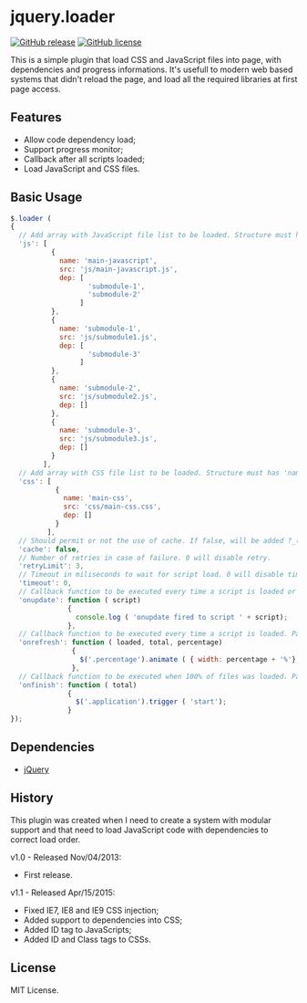 jquery.loader
=============
[![GitHub release](https://img.shields.io/github/release/ernaniaz/jquery.loader.svg?maxAge=2592000)](https://github.com/ernaniaz/jquery.loader)
[![GitHub license](https://img.shields.io/github/license/ernaniaz/jquery.loader.svg)](https://github.com/ernaniaz/jquery.loader)

This is a simple plugin that load CSS and JavaScript files into page, with dependencies and progress informations.
It's usefull to modern web based systems that didn't reload the page, and load all the required libraries at first page access.

Features
--------
* Allow code dependency load;
* Support progress monitor;
* Callback after all scripts loaded;
* Load JavaScript and CSS files.

Basic Usage
-----------
```javascript
$.loader (
{
  // Add array with JavaScript file list to be loaded. Structure must has 'name', 'src' and 'dep' informations.
  'js': [
          {
            name: 'main-javascript',
            src: 'js/main-javascript.js',
            dep: [
                   'submodule-1',
                   'submodule-2'
                 ]
          },
          {
            name: 'submodule-1',
            src: 'js/submodule1.js',
            dep: [
                   'submodule-3'
                 ]
          },
          {
            name: 'submodule-2',
            src: 'js/submodule2.js',
            dep: []
          },
          {
            name: 'submodule-3',
            src: 'js/submodule3.js',
            dep: []
          }
        ],
  // Add array with CSS file list to be loaded. Structure must has 'name', 'src' and 'dep' informations.
  'css': [
           {
             name: 'main-css',
             src: 'css/main-css.css',
             dep: []
           }
         ],
  // Should permit or not the use of cache. If false, will be added ?_(TIMESTAMP NUMBER) to URL, to avoid browser cache.
  'cache': false,
  // Number of retries in case of failure. 0 will disable retry.
  'retryLimit': 3,
  // Timeout in miliseconds to wait for script load. 0 will disable timeout.
  'timeout': 0,
  // Callback function to be executed every time a script is loaded or failed to be loaded. Parameters will be the name of the script.
  'onupdate': function ( script)
              {
                console.log ( 'onupdate fired to script ' + script);
              },
  // Callback function to be executed every time a script is loaded. Parameters will be the number of loaded files, total of files and percentage loaded.
  'onrefresh': function ( loaded, total, percentage)
               {
                 $('.percentage').animate ( { width: percentage + '%'}, 50);
               },
  // Callback function to be executed when 100% of files was loaded. Parameter will be the total of files loaded.
  'onfinish': function ( total)
              {
                $('.application').trigger ( 'start');
              }
});
```
Dependencies
------------
* [jQuery](http://jquery.com/)

History
-------
This plugin was created when I need to create a system with modular support and that need to load JavaScript code with dependencies to correct load order.

v1.0 - Released Nov/04/2013:
* First release.

v1.1 - Released Apr/15/2015:
* Fixed IE7, IE8 and IE9 CSS injection;
* Added support to dependencies into CSS;
* Added ID tag to JavaScripts;
* Added ID and Class tags to CSSs.

License
-------
MIT License.
